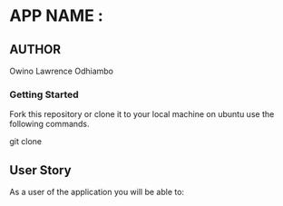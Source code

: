 # APP NAME :

## AUTHOR 
Owino Lawrence Odhiambo

### Getting Started
Fork this repository or clone it to your local machine on ubuntu use the following commands.

git clone 

## User Story
As a user of the application you will be able to: